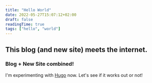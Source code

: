 ```yaml
---
title: "Hello World"
date: 2022-05-27T15:07:12+02:00
draft: false
readingTime: true
tags: ["hello", "world"]
---
```

## This blog (and new site) meets the internet.

### Blog + New Site combined!
I'm experimenting with [Hugo](https://gohugo.io) now. Let's see if it works out or not!

<script src="https://utteranc.es/client.js"
        repo="Odyssey346/Odyssey346.github.io"
        issue-term="pathname"
        label="comment"
        theme="preferred-color-scheme"
        crossorigin="anonymous"
        async>
</script>